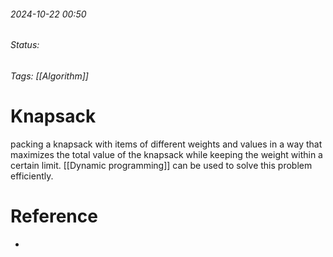 
###### 2024-10-22 00:50
###### Status:
###### Tags: [[Algorithm]]

# Knapsack

packing a knapsack with items of different weights and values in a way that maximizes the total value of the knapsack while keeping the weight within a certain limit. [[Dynamic programming]] can be used to solve this problem efficiently.
# Reference
- 